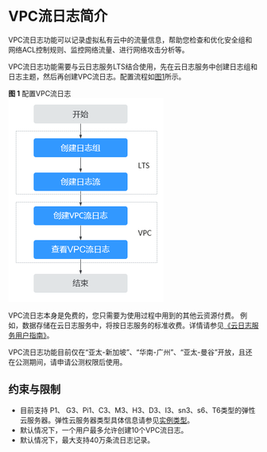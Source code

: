 # VPC流日志简介<a name="FlowLog_0002"></a>

VPC流日志功能可以记录虚拟私有云中的流量信息，帮助您检查和优化安全组和网络ACL控制规则、监控网络流量、进行网络攻击分析等。

VPC流日志功能需要与云日志服务LTS结合使用，先在云日志服务中创建日志组和日志主题，然后再创建VPC流日志。配置流程如[图1](#fig1535115691415)所示。

**图 1**  配置VPC流日志<a name="fig1535115691415"></a>  
![](figures/配置VPC流日志.png "配置VPC流日志")

VPC流日志本身是免费的，您只需要为使用过程中用到的其他云资源付费。 例如，数据存储在云日志服务中，将按日志服务的标准收费。详情请参见[《云日志服务用户指南》](https://support.huaweicloud.com/lts/index.html)。

VPC流日志功能目前仅在“亚太-新加坡”、“华南-广州”、“亚太-曼谷”开放，且还在公测期间，请申请公测权限后使用。

## 约束与限制<a name="section1095231112517"></a>

-   目前支持 P1、 G3、Pi1、C3、M3、H3、D3、I3、sn3、s6、T6类型的弹性云服务器。弹性云服务器类型具体信息请参见[实例类型](https://support.huaweicloud.com/productdesc-ecs/zh-cn_topic_0035470096.html)。
-   默认情况下，一个用户最多允许创建10个VPC流日志。
-   默认情况下，最大支持40万条流日志记录。

